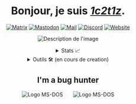 <div align="center">
  
# Bonjour, je suis <ins>*1c2t1z*</ins>.

</div>

<div align="center">

[![Matrix](https://img.shields.io/badge/-Matrix-111111?style=flat-round&logo=matrix&logoColor=white)](https://app.element.io/#/user/@1c2t1z:matrix.org)
[![Mastodon](https://img.shields.io/badge/-Mastodon-3088D4?style=flat-round&logo=mastodon&logoColor=white)](https://mamot.fr/@1C2T1Z)
[![Mail](https://img.shields.io/badge/-Email-8B89CC?style=flat-round&logo=protonmail&logoColor=white)](mailto:1c2t1z@crb.re)
[![Discord](https://img.shields.io/badge/-Discord-7289DA?style=flat-round&logo=discord&logoColor=white)](https://discord.gg/N8B8Y6HFqW)
[![Website](https://img.shields.io/badge/-Website-111111?style=flat-round&logo=internet-explorer&logoColor=cyan)](https://www.cerber.re)
</div>

<p align="center">
  <img src="https://github.com/1c2t1z/1c2t1z/assets/95414249/e386fa27-4f58-4d2b-8f61-d02c09685d73" alt="Description de l'image">
</p>

<div align="center">
<details>
<summary markdown="span">Stats 📈 </summary>

<div align="center">

### Global
![GitHub metrics](https://metrics.lecoq.io/1c2t1z)
---
### Combo
[![GitHub Streak](https://streak-stats.demolab.com?user=1c2t1z&theme=transparent&hide_border=true&border_radius=15&card_width=500&fire=F44336&ring=2196F3&currStreakNum=F44336&dates=03A9F4&currStreakLabel=009688&sideLabels=009688&sideNums=F44336)](https://git.io/streak-stats)
</div></details></div>

<div align="center">
  
<details>
<summary markdown="span">Outils 🛠️ (en cours de creation)</summary>

### Outils

<div align="justify">

- Langages de programmation préféré (par ordre décroissant 😅) :
  <p align="left">
    <img src="https://raw.githubusercontent.com/devicons/devicon/master/icons/msdos/msdos-original.svg" alt="Logo MS-DOS" width="50" height="50">
    <img src="https://learn.microsoft.com/en-us/powershell/media/index/powershell_128.svg" alt="Logo Batch" width="50" height="50">
    <img src="https://raw.githubusercontent.com/devicons/devicon/master/icons/bash/bash-original.svg" alt="Logo Bash" width="50" height="50">
    <img src="https://raw.githubusercontent.com/devicons/devicon/master/icons/html5/html5-original.svg" alt="Logo HTML" width="50" height="50">
    <img src="https://raw.githubusercontent.com/devicons/devicon/master/icons/css3/css3-original.svg" alt="Logo CSS" width="50" height="50">
    <img src="https://raw.githubusercontent.com/devicons/devicon/master/icons/javascript/javascript-original.svg" alt="Logo JavaScript" width="50" height="50">
  </p>
- Frameworks et bibliothèques (toujours par ordre décroissant 😸 ) :
  <p align="left">
    <img src="https://raw.githubusercontent.com/devicons/devicon/master/icons/hugo/hugo-original-wordmark.svg" alt="Logo MS-DOS" width="50" height="50">
    <img src="https://raw.githubusercontent.com/devicons/devicon/master/icons/bootstrap/bootstrap-original-wordmark.svg" alt="Logo Bash" width="50" height="50">
    <img src="https://learn.microsoft.com/en-us/powershell/media/index/powershell_128.svg" alt="Logo Batch" width="50" height="50">
  </p>
- Technologies / Logiciels :
</div></details></div>

<div align="center">
  
## I'm a bug hunter
  <p align="center">
    <img src="https://github.com/1c2t1z/1c2t1z/assets/95414249/069633a7-a014-4b21-a723-d09cb8ef171f" alt="Logo MS-DOS" width="140" height="100">
    &nbsp;&nbsp;&nbsp;&nbsp;&nbsp;
    <img src="https://github.com/1c2t1z/1c2t1z/assets/95414249/350da253-fd9c-47b3-bf8c-e31973a94223" alt="Logo MS-DOS" width="35" height="25">
    
  </p>
</div>


